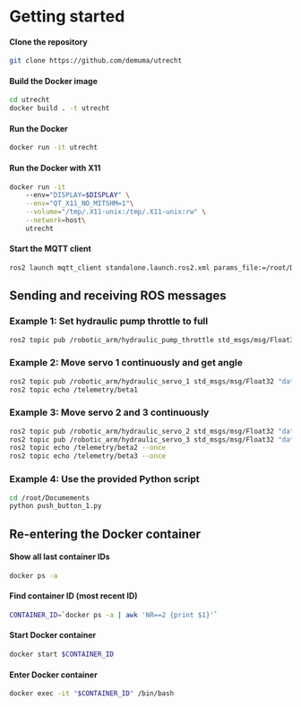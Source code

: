 # Getting started

#### Clone the repository
```bash
git clone https://github.com/demuma/utrecht
```

#### Build the Docker image
```bash
cd utrecht
docker build . -t utrecht
```

#### Run the Docker
```bash
docker run -it utrecht
```

#### Run the Docker with X11
```bash
docker run -it
    --env="DISPLAY=$DISPLAY" \
    --env="QT_X11_NO_MITSHM=1"\
    --volume="/tmp/.X11-unix:/tmp/.X11-unix:rw" \
    --network=host\
    utrecht
```

#### Start the MQTT client
```bash
ros2 launch mqtt_client standalone.launch.ros2.xml params_file:=/root/Documents/bridge.yaml &
```

## Sending and receiving ROS messages
### Example 1: Set hydraulic pump throttle to full
```bash
ros2 topic pub /robotic_arm/hydraulic_pump_throttle std_msgs/msg/Float32 "data: 1200" -1
```

### Example 2: Move servo 1 continuously and get angle
```bash
ros2 topic pub /robotic_arm/hydraulic_servo_1 std_msgs/msg/Float32 "data: 1050" -1
ros2 topic echo /telemetry/beta1
```

### Example 3: Move servo 2 and 3 continuously
```bash
ros2 topic pub /robotic_arm/hydraulic_servo_2 std_msgs/msg/Float32 "data: 1050" -1
ros2 topic pub /robotic_arm/hydraulic_servo_3 std_msgs/msg/Float32 "data: 1050" -1
ros2 topic echo /telemetry/beta2 --once
ros2 topic echo /telemetry/beta3 --once
```

### Example 4: Use the provided Python script
```bash
cd /root/Documements
python push_button_1.py
```

## Re-entering the Docker container
#### Show all last container IDs
```bash
docker ps -a
```

#### Find container ID (most recent ID)
```bash
CONTAINER_ID=`docker ps -a | awk 'NR==2 {print $1}'`
```

#### Start Docker container
```bash
docker start $CONTAINER_ID
```

#### Enter Docker container
```bash
docker exec -it "$CONTAINER_ID" /bin/bash
```
